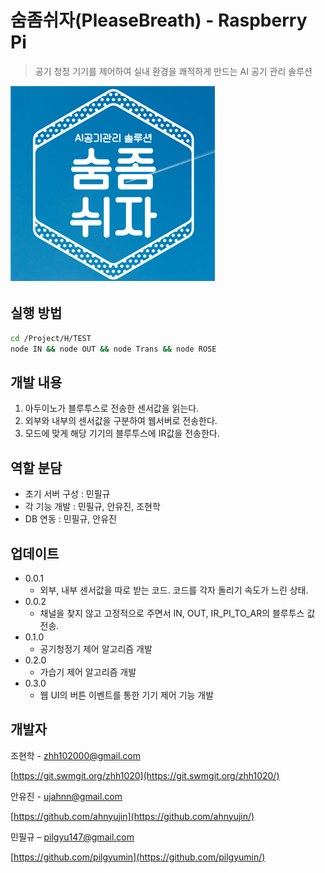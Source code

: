 # 숨좀쉬자(PleaseBreath) - Raspberry Pi
> 공기 청정 기기를 제어하여 실내 환경을 쾌적하게 만드는 AI 공기 관리 솔루션

![pb](./image/pb.png)

## 실행 방법
```sh
cd /Project/H/TEST
node IN && node OUT && node Trans && node ROSE
```

## 개발 내용
1.  아두이노가 블루투스로 전송한 센서값을 읽는다. 
2.  외부와 내부의 센서값을 구분하여 웹서버로 전송한다.
3.  모드에 맞게 해당 기기의 블루투스에 IR값을 전송한다.

## 역할 분담
* 초기 서버 구성 : 민필규
* 각 기능 개발 : 민필규, 안유진, 조현학
* DB 연동 : 민필규, 안유진

## 업데이트
* 0.0.1 
    * 외부, 내부 센서값을 따로 받는 코드. 코드를 각자 돌리기 속도가 느린 상태.
* 0.0.2
    * 채널을 찾지 않고 고정적으로 주면서 IN, OUT, IR_PI_TO_AR의 블루투스 값 전송.
* 0.1.0
    * 공기청정기 제어 알고리즘 개발
* 0.2.0
    * 가습기 제어 알고리즘 개발
* 0.3.0
    * 웹 UI의 버튼 이벤트를 통한 기기 제어 기능 개발

## 개발자

조현학 - zhh102000@gmail.com

[https://git.swmgit.org/zhh1020](https://git.swmgit.org/zhh1020/)

안유진 - ujahnn@gmail.com

[https://github.com/ahnyujin](https://github.com/ahnyujin/)

민필규 – pilgyu147@gmail.com

[https://github.com/pilgyumin](https://github.com/pilgyumin/)

